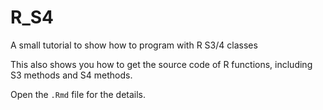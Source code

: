 # R_S4
A small tutorial to show how to program with R S3/4 classes

This also shows you how to get the source code of R functions, including S3 methods and S4 methods.

Open the `.Rmd` file for the details.

